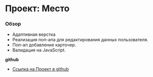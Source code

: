 # Проект: Место

### Обзор

* Адаптивная верстка
* Реализация поп-апа для редактирования данных пользователя.
* Поп-ап добавление карточер.
* Валидация на JavaScript.

**github**

* [Ссылка на Проект в github](https://alphpaand50.github.io/mesto/)
